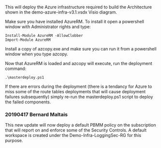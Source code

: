 This will deploy the Azure infrastructure required to build the Architecture shown in the demo-azure-infra-v3.1.vsdx Visio diagram.

Make sure you have installed AzureRM. To install it open a powershell window with Administrator rights and type:

    Install-Module AzureRM -AllowClobber
    Import-Module AzureRM

Install a copy of azcopy.exe and make sure you can run it from a powershell window when you type azcopy.

Now that AzureRM is loaded and azcopy will execute, run the deployment command:

    .\masterdeploy.ps1

If there are errors during the deployment (there is a tendancy for Azure to miss some of the route tables deployments that will cause deployment failures subsequently) simply re-run the masterdeploy.ps1 script to deploy the failed components.

### 20190417 Bernard Maltais

This new update will now deploy a default PBMM policy on the subscription that will report on and enforce some of the Security Controls. A default workspace is created under the Demo-Infra-LoggingSec-RG for this purpose.